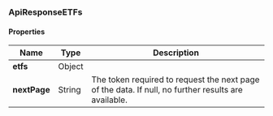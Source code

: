 
[//]: # (CLASS:ApiResponseETFs)

[//]: # (KIND:object)

### ApiResponseETFs

#### Properties

[//]: # (START_DEFINITION)

Name | Type | Description
------------ | ------------- | -------------
**etfs** | Object |  &nbsp;
**nextPage** | String | The token required to request the next page of the data. If null, no further results are available. &nbsp;

[//]: # (END_DEFINITION)





